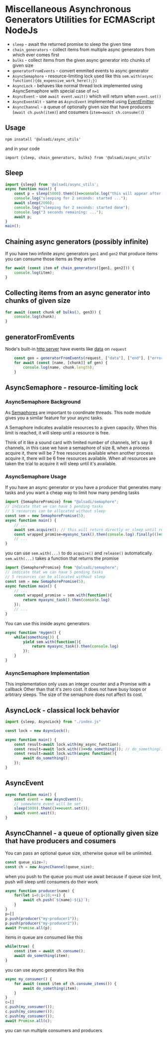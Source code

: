 # Miscellaneous Asynchronous Generators Utilities for ECMAScript NodeJs


* `sleep` - await the returned promise to sleep the given time
* `chain_generators` - collect items from multiple async generators from which ever comes first
* `bulks` - collect items from the given async generator into chunks of given size
* `generatorFromEvents` - convert emmited events to async generator
* `AsyncSemaphore` - resource-limiting lock used like this `sem.with(async function(){do_expensive_work_here();})`
* `AsyncLock` - behaves like normal thread lock implemented using AsyncSemaphore with special case of `n=1`
* `AsyncEvent` - use `await event.wait()` which will return when `event.set()`
* `AsyncEventAlt` - same as `AsyncEvent` implemented using [EventEmitter](https://nodejs.org/docs/latest-v14.x/api/events.html#events_class_eventemitter)
* `AsyncChannel` - a queue of optionally given size that have producers (`await ch.push(item)`) and cosumers (`item=await ch.consume()`)



## Usage

```
npm insatall '@alsadi/async_utils'
```

and in your code

```
import {sleep, chain_generators, bulks} from '@alsadi/async_utils'
```

## Sleep

```javascript
import {sleep} from '@alsadi/async_utils';
async function main() {
    const p = sleep(5000).then(()=>console.log("this will appear after 5 seconds"));
    console.log("sleeping for 2 seconds: started ...");
    await sleep(2000);
    console.log("sleeping for 2 seconds: started done");
    console.log("3 seconds remaining: ...");
    await p;
}
main();
```

## Chaining async generators (possibly infinite)

If you have two infinite async generators `gen1` and `gen2` that produce items
you can consume those items as they arrive

```javascript
for await (const item of chain_generators([gen1, gen2])) {
    console.log(item);
}
```


## Collecting items from an async generator into chunks of given size

```javascript
for await (const chunk of bulks(3, gen3)) {
    console.log(chunk);
}
```

## generatorFromEvents

Node's built-in [http server](https://nodejs.org/api/http.html#httpcreateserveroptions-requestlistener) have events like [data](https://nodejs.org/api/net.html#event-data) on `request`

```javascript
    const gen = generatorFromEvents(request, ["data"], ["end"], ["error"]);
    for await (const [name, [chunk]] of gen) {
        console.log(name, chunk.length);
    }
```

## AsyncSemaphore - resource-limiting lock

### AsyncSemaphore Background

As [Semaphores](https://man7.org/linux/man-pages/man7/sem_overview.7.html) are important to coordinate threads.
This node module gives you a similar feature for your async tasks.

A Semaphore indicates available resources to a given capacity.
When this limit is reached, it will sleep until a resource is free.

Think of it like a sound card with limited number of channels,
let's say 8 channels, in this case we have a semaphore of size 8,
when a process acquire it, there will be 7 free resources available
when another process acquire it, there will be 6 free resources available.
When all resources are taken the trial to acquire it will sleep until it's available.

### AsyncSemaphore Usage

If you have an async generator or you have a producer that generates many tasks
and you want a cheap way to limit how many pending tasks

```javascript
import {SemaphorePromise} from "@alsadi/semaphore";
// indicate that we can have 5 pending tasks
// 5 resources can be allocated without sleep
const sem = new SemaphorePromise(5);
async function main() {
    // ...
    await sem.acquire(); // this will return directly or sleep until resource is available
    const wrapped_promise=myasync_task().then(console.log).finally(()=>sem.release()); // when done a resource is available again
    // ...
}
```

you can use `sem.with(...)` to do `acquire()` and `release()` automatically.
`sem.with(...)` takes a function that returns the promise

```javascript
import {SemaphorePromise} from "@alsadi/semaphore";
// indicate that we can have 5 pending tasks
// 5 resources can be allocated without sleep
const sem = new SemaphorePromise(5);
async function main() {
    // ...
    const wrapped_promise = sem.with(function(){
        return myasync_task().then(console.log)
    });
    // ...
}
```

You can use this inside async generators


```javascript
async function *mygen() {
    while(something()) {
        yield sem.with(function(){
            return myasync_task().then(console.log)
        });
    }
}
```


### AsyncSemaphore Implementation

This implementation only uses an integer counter and a Promise with a callback
Other than that it's zero cost. It does not have busy loops or arbtrary sleeps.
The size of the semaphore does not affect its cost.


## AsyncLock - classical lock behavior

```javascript
import {sleep, AsyncLock} from "./index.js"

const lock = new AsyncLock();

async function main() {
    const result=await lock.with(my_async_function);
    const result=await lock.with(()=>do_something()); // do_something() returns a promise
    const result=await lock.with(async function(){
        await do_something();
    });
}
```

## AsyncEvent

```javascript
async function main() {
    const event = new AsyncEvent();
    // somewhere event will be set
    sleep(5000).then(()=>event.set());
    await event.wait();
}
```

## AsyncChannel - a queue of optionally given size that have producers and cosumers

You can pass an optional queue size, otherwise queue will be unlimited.


```javascript
const queue_size=7;
const ch = new AsyncChannel(queue_size);
```

when you push to the queue you must use await because if queue size limit, push will sleep until consumers do their work

```javascript
async function producer(name) {
    for(let i=0;i<10;++i) {
        await ch.push(`${name}-${i}`);
    }
}
p=[]
p.push(producer("my-producer1"));
p.push(producer("my-producer2"));
await Promise.all(p);
```

items in queue are consumed like this


```javascript
while(true) {
    const item = await ch.consume();
    await do_something(item);
}
```

you can use async generators like this

```javascript
async my_consumer() {
    for await (const item of ch.consume_items()) {
        await do_something(item);
    }
}
c=[]
c.push(my_consumer());
c.push(my_consumer());
c.push(my_consumer());
await Promise.all(c);
```

you can run multiple consumers and producers

